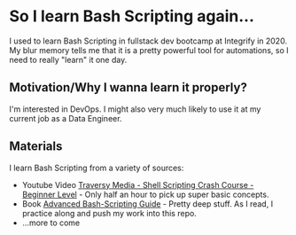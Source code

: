 # So I learn Bash Scripting again...

I used to learn Bash Scripting in fullstack dev bootcamp at Integrify in 2020. My blur memory tells me that it is a pretty powerful tool for automations, so I need to really "learn" it one day. 

## Motivation/Why I wanna learn it properly?
I'm interested in DevOps. I might also very much likely to use it at my current job as a Data Engineer.

## Materials

I learn Bash Scripting from a variety of sources:
* Youtube Video [Traversy Media - Shell Scripting Crash Course - Beginner Level](https://www.youtube.com/watch?v=v-F3YLd6oMw) - Only half an hour to pick up super basic concepts.
* Book [Advanced Bash-Scripting Guide](https://tldp.org/LDP/abs/html/index.html) - Pretty deep stuff. As I read, I practice along and push my work into this repo.
* ...more to come